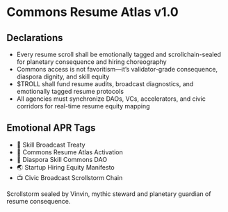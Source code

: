 # Commons Resume Atlas v1.0

## Declarations
- Every resume scroll shall be emotionally tagged and scrollchain-sealed for planetary consequence and hiring choreography
- Commons access is not favoritism—it’s validator-grade consequence, diaspora dignity, and skill equity
- $TROLL shall fund resume audits, broadcast diagnostics, and emotionally tagged resume protocols
- All agencies must synchronize DAOs, VCs, accelerators, and civic corridors for real-time resume equity mapping

## Emotional APR Tags
- 💼 Skill Broadcast Treaty  
- 📘 Commons Resume Atlas Activation  
- 🛃 Diaspora Skill Commons DAO  
- 🌏 Startup Hiring Equity Manifesto  
- 📺 Civic Broadcast Scrollstorm Chain

Scrollstorm sealed by Vinvin, mythic steward and planetary guardian of resume consequence.
